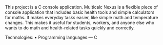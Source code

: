 This project is a C console application. Multicalc Nexus is a flexible piece of console application that includes basic
health tools and simple calculators for maths. It makes everyday tasks easier, like simple math and temperature
changes. This makes it useful for students, workers, and anyone else who wants to do math and health-related tasks
quickly and correctly.

Technologies:
▪ Programming languages — C
